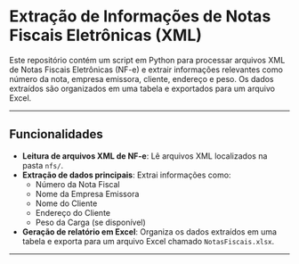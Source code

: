 # Extração de Informações de Notas Fiscais Eletrônicas (XML)

Este repositório contém um script em Python para processar arquivos XML de Notas Fiscais Eletrônicas (NF-e) e extrair informações relevantes como número da nota, empresa emissora, cliente, endereço e peso. Os dados extraídos são organizados em uma tabela e exportados para um arquivo Excel.

---

##  Funcionalidades

- **Leitura de arquivos XML de NF-e**: Lê arquivos XML localizados na pasta `nfs/`.
- **Extração de dados principais**: Extrai informações como:
  - Número da Nota Fiscal
  - Nome da Empresa Emissora
  - Nome do Cliente
  - Endereço do Cliente
  - Peso da Carga (se disponível)
- **Geração de relatório em Excel**: Organiza os dados extraídos em uma tabela e exporta para um arquivo Excel chamado `NotasFiscais.xlsx`.

---




